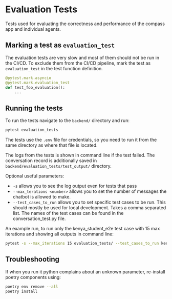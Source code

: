 # Evaluation Tests

Tests used for evaluating the correctness and performance of the
compass app and individual agents.

## Marking a test as `evaluation_test`

The evaluation tests are very slow and most of them should not be run in the CI/CD. To exclude them from the CI/CD
pipeline,
mark the test as `evaluation_test` in the test function definition.

```python
@pytest.mark.asyncio
@pytest.mark.evaluation_test
def test_foo_evaluation():
    ...
```

## Running the tests

To run the tests navigate to the `backend/` directory and run:

```bash
pytest evaluation_tests
```

The tests use the `.env` file for credentials, so you need to run it from the same directory as where that file is
located.

The logs from the tests is shown in command line if the test failed. The conversation record is additionally saved
in `backend/evaluation_tests/test_output/` directory.

Optional useful parameters:

- `-s` allows you to see the log output even for tests that pass
- `--max_terations <number>` allows you to set the number of messages the chatbot is allowed to make.
- `--test_cases_to_run` allows you to set specific test cases to be run. This should mostly be used for local
  development. Takes a comma separated list. The names of the test cases can be found in the conversation_test.py file.

An example run, to run only the kenya_student_e2e test case with 15 max iterations and showing all outputs in command line:
```bash
pytest -s --max_iterations 15 evaluation_tests/ --test_cases_to_run kenya_student_e2e
```

## Troubleshooting

If when you run it python complains about an unknown parameter, re-install poetry components using:

```bash
poetry env remove --all
poetry install
```
